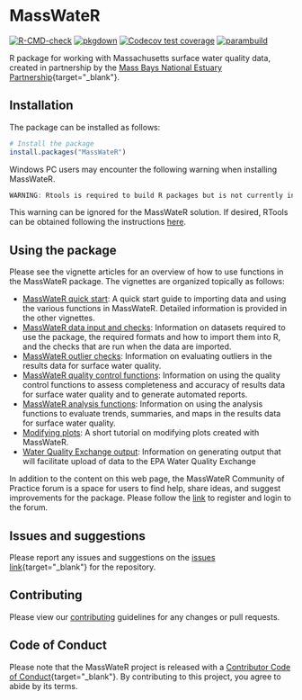 # MassWateR

<!-- badges: start -->
[![R-CMD-check](https://github.com/massbays-tech/MassWateR/workflows/R-CMD-check/badge.svg)](https://github.com/massbays-tech/MassWateR/actions)
[![pkgdown](https://github.com/massbays-tech/MassWateR/workflows/pkgdown/badge.svg)](https://github.com/massbays-tech/MassWateR/actions)
[![Codecov test coverage](https://codecov.io/gh/massbays-tech/MassWateR/branch/main/graph/badge.svg)](https://app.codecov.io/gh/massbays-tech/MassWateR?branch=main)
[![parambuild](https://github.com/massbays-tech/MassWateR/workflows/parambuild/badge.svg)](https://github.com/massbays-tech/MassWateR/actions)
<!-- badges: end -->

R package for working with Massachusetts surface water quality data, created in partnership by the [Mass Bays National Estuary Partnership](https://www.mass.gov/orgs/massachusetts-bays-national-estuary-partnership){target="_blank"}.

## Installation

The package can be installed as follows:

``` r
# Install the package
install.packages("MassWateR")
```

Windows PC users may encounter the following warning when installing MassWateR.

```r
WARNING: Rtools is required to build R packages but is not currently installed. Please download and install the appropriate version of Rtools before proceeding: https://cran.r-project.org/bin/windows/Rtools/
```

This warning can be ignored for the MassWateR solution.  If desired, RTools can be obtained following the instructions <a rel="canonical" href="https://cran.r-project.org/bin/windows/Rtools/" target="_blank">here</a>.

## Using the package

Please see the vignette articles for an overview of how to use functions in the MassWateR package.  The vignettes are organized topically as follows: 

* [MassWateR quick start](https://massbays-tech.github.io/MassWateR/articles/MassWateR.html): A quick start guide to importing data and using the various functions in MassWateR. Detailed information is provided in the other vignettes.
* [MassWateR data input and checks](https://massbays-tech.github.io/MassWateR/articles/inputs.html): Information on datasets required to use the package, the required formats and how to import them into R, and the checks that are run when the data are imported.
* [MassWateR outlier checks](https://massbays-tech.github.io/MassWateR/articles/outlierchecks.html): Information on evaluating outliers in the results data for surface water quality.
* [MassWateR quality control functions](https://massbays-tech.github.io/MassWateR/articles/qcoverview.html): Information on using the quality control functions to assess completeness and accuracy of results data for surface water quality and to generate automated reports.
* [MassWateR analysis functions](https://massbays-tech.github.io/MassWateR/articles/analysis.html): Information on using the analysis functions to evaluate trends, summaries, and maps in the results data for surface water quality.
* [Modifying plots](https://massbays-tech.github.io/MassWateR/articles/modifying.html): A short tutorial on modifying plots created with MassWateR.
* [Water Quality Exchange output](https://massbays-tech.github.io/MassWateR/articles/wqx.html): Information on generating output that will facilitate upload of data to the EPA Water Quality Exchange

In addition to the content on this web page, the MassWateR Community of Practice forum is a space for users to find help, share ideas, and suggest improvements for the package.  Please follow the <a href="https://massbays.discourse.group/c/masswater-r-tools/5" target="_blank">link</a> to register and login to the forum.

## Issues and suggestions 

Please report any issues and suggestions on the [issues link](https://github.com/massbays-tech/MassWateR/issues){target="_blank"} for the repository.

## Contributing 

Please view our [contributing](https://github.com/massbays-tech/MassWateR/blob/master/.github/CONTRIBUTING.md) guidelines for any changes or pull requests.

## Code of Conduct
  
Please note that the MassWateR project is released with a [Contributor Code of Conduct](https://contributor-covenant.org/version/2/0/CODE_OF_CONDUCT.html){target="_blank"}. By contributing to this project, you agree to abide by its terms.
